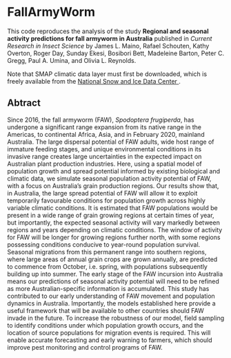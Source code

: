 # FallArmyWorm

This code reproduces the analysis of the study <b>Regional and seasonal activity predictions for fall armyworm in Australia</b> published in <i>Current Research in Insect Science</i> by 
James L. Maino, Rafael Schouten, Kathy Overton, Roger Day, Sunday Ekesi, Bosibori Bett, Madeleine Barton, Peter C. Gregg, Paul A. Umina, and Olivia L. Reynolds. 

Note that SMAP climatic data layer must first be downloaded, which is freely available from the [National Snow and Ice Data Center ](https://nsidc.org/data/SPL4SMAU/versions/3). 

## Abtract
Since 2016, the fall armyworm (FAW), <i>Spodoptera frugiperda</i>, has undergone a significant range expansion from its native range in the Americas, to continental Africa, Asia, and in February 2020, mainland Australia. The large dispersal potential of FAW adults, wide host range of immature feeding stages, and unique environmental conditions in its invasive range creates large uncertainties in the expected impact on Australian plant production industries. Here, using a spatial model of population growth and spread potential informed by existing biological and climatic data, we simulate seasonal population activity potential of FAW, with a focus on Australia’s grain production regions. Our results show that, in Australia, the large spread potential of FAW will allow it to exploit temporarily favourable conditions for population growth across highly variable climatic conditions. It is estimated that FAW populations would be present in a wide range of grain growing regions at certain times of year, but importantly, the expected seasonal activity will vary markedly between regions and years depending on climatic conditions. The window of activity for FAW will be longer for growing regions further north, with some regions possessing conditions conducive to year-round population survival. Seasonal migrations from this permanent range into southern regions, where large areas of annual grain crops are grown annually, are predicted to commence from October, i.e. spring, with populations subsequently building up into summer. The early stage of the FAW incursion into Australia means our predictions of seasonal activity potential will need to be refined as more Australian-specific information is accumulated. This study has contributed to our early understanding of FAW movement and population dynamics in Australia. Importantly, the models established here provide a useful framework that will be available to other countries should FAW invade in the future. To increase the robustness of our model, field sampling to identify conditions under which population growth occurs, and the location of source populations for migration events is required. This will enable accurate forecasting and early warning to farmers, which should improve pest monitoring and control programs of FAW. 
 
